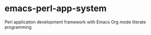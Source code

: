 emacs-perl-app-system
=====================

Perl application development framework with Emacs Org mode literate programming
